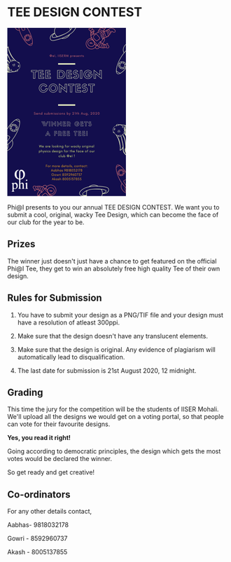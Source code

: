 # TEE DESIGN CONTEST

![tee-design-poster](Tee_Design_Poster.png)


Phi@I presents to you our annual TEE DESIGN CONTEST.
We want you to submit a cool, original, wacky Tee Design, which can become the face of our club for the year to be.

## Prizes
The winner just doesn't just have a chance to get featured on the official Phi@I Tee, they get to win an absolutely free high quality Tee of their own design.


## Rules for Submission

1. You have to submit your design as a PNG/TIF file and your design must have a resolution of atleast 300ppi.

2. Make sure that the design doesn't have any translucent elements.

3. Make sure that the design is original. Any evidence of plagiarism will automatically lead to disqualification.

4. The last date for submission is 21st August 2020, 12 midnight.


## Grading

This time the jury for the competition will be the students of IISER Mohali. We'll upload all the designs we would get on a voting portal, so that people can vote for their favourite designs.

**Yes, you read it right!**

Going according to democratic principles, the design which gets the most votes would be declared the winner.

So get ready and get creative!

## Co-ordinators
For any other details contact,

Aabhas- 9818032178

Gowri - 8592960737

Akash - 8005137855
